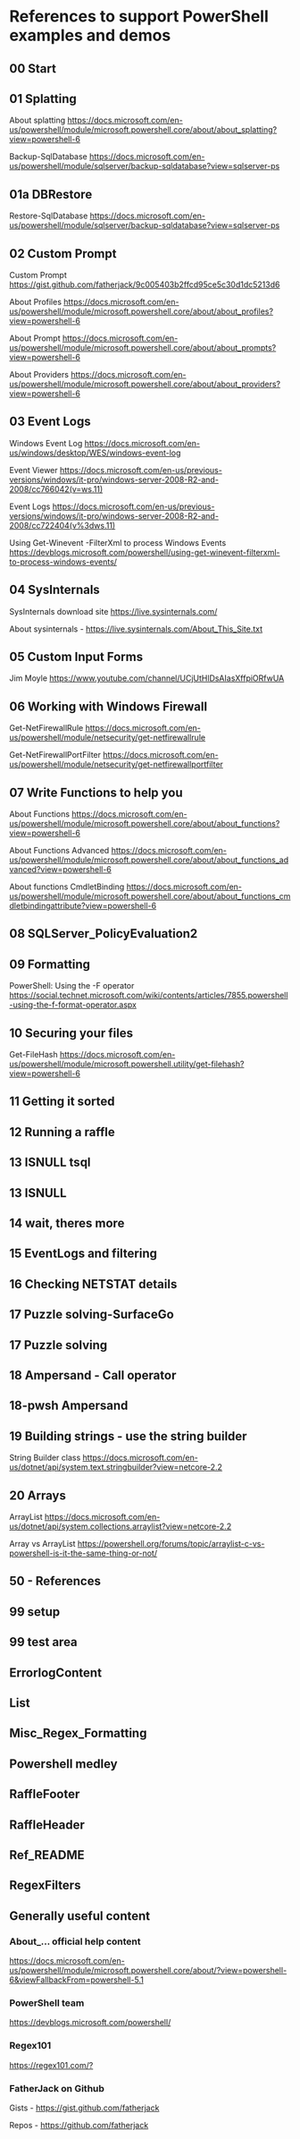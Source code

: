 # References to support PowerShell examples and demos

## 00 Start

## 01 Splatting

About splatting <https://docs.microsoft.com/en-us/powershell/module/microsoft.powershell.core/about/about_splatting?view=powershell-6>

Backup-SqlDatabase <https://docs.microsoft.com/en-us/powershell/module/sqlserver/backup-sqldatabase?view=sqlserver-ps>

## 01a DBRestore

Restore-SqlDatabase <https://docs.microsoft.com/en-us/powershell/module/sqlserver/backup-sqldatabase?view=sqlserver-ps>

## 02 Custom Prompt

Custom Prompt <https://gist.github.com/fatherjack/9c005403b2ffcd95ce5c30d1dc5213d6>

About Profiles <https://docs.microsoft.com/en-us/powershell/module/microsoft.powershell.core/about/about_profiles?view=powershell-6>

About Prompt <https://docs.microsoft.com/en-us/powershell/module/microsoft.powershell.core/about/about_prompts?view=powershell-6>

About Providers <https://docs.microsoft.com/en-us/powershell/module/microsoft.powershell.core/about/about_providers?view=powershell-6>

## 03 Event Logs

Windows Event Log <https://docs.microsoft.com/en-us/windows/desktop/WES/windows-event-log>

Event Viewer <https://docs.microsoft.com/en-us/previous-versions/windows/it-pro/windows-server-2008-R2-and-2008/cc766042(v=ws.11)>

Event Logs <https://docs.microsoft.com/en-us/previous-versions/windows/it-pro/windows-server-2008-R2-and-2008/cc722404(v%3dws.11)>

Using Get-Winevent -FilterXml to process Windows Events <https://devblogs.microsoft.com/powershell/using-get-winevent-filterxml-to-process-windows-events/>

## 04 SysInternals

SysInternals download site <https://live.sysinternals.com/>

About sysinternals - <https://live.sysinternals.com/About_This_Site.txt>

## 05 Custom Input Forms

Jim Moyle <https://www.youtube.com/channel/UCjUtHlDsAIasXffpiORfwUA>

## 06 Working with Windows Firewall

Get-NetFirewallRule <https://docs.microsoft.com/en-us/powershell/module/netsecurity/get-netfirewallrule>

Get-NetFirewallPortFilter <https://docs.microsoft.com/en-us/powershell/module/netsecurity/get-netfirewallportfilter>

## 07 Write Functions to help you

About Functions <https://docs.microsoft.com/en-us/powershell/module/microsoft.powershell.core/about/about_functions?view=powershell-6>

About Functions Advanced <https://docs.microsoft.com/en-us/powershell/module/microsoft.powershell.core/about/about_functions_advanced?view=powershell-6>

About functions CmdletBinding <https://docs.microsoft.com/en-us/powershell/module/microsoft.powershell.core/about/about_functions_cmdletbindingattribute?view=powershell-6>

## 08 SQLServer_PolicyEvaluation2

## 09 Formatting

PowerShell: Using the -F operator <https://social.technet.microsoft.com/wiki/contents/articles/7855.powershell-using-the-f-format-operator.aspx>



## 10 Securing your files

Get-FileHash <https://docs.microsoft.com/en-us/powershell/module/microsoft.powershell.utility/get-filehash?view=powershell-6>

## 11 Getting it sorted

## 12 Running a raffle

## 13 ISNULL tsql

## 13 ISNULL

## 14 wait, theres more

## 15 EventLogs and filtering

## 16 Checking NETSTAT details

## 17 Puzzle solving-SurfaceGo

## 17 Puzzle solving

## 18 Ampersand - Call operator

## 18-pwsh Ampersand

## 19 Building strings - use the string builder

String Builder class <https://docs.microsoft.com/en-us/dotnet/api/system.text.stringbuilder?view=netcore-2.2>

## 20 Arrays

ArrayList <https://docs.microsoft.com/en-us/dotnet/api/system.collections.arraylist?view=netcore-2.2>

Array vs ArrayList <https://powershell.org/forums/topic/arraylist-c-vs-powershell-is-it-the-same-thing-or-not/>

## 50 - References

## 99 setup

## 99 test area

## ErrorlogContent

## List

## Misc_Regex_Formatting

## Powershell medley

## RaffleFooter

## RaffleHeader

## Ref_README

## RegexFilters

## Generally useful content

### About_... official help content

<https://docs.microsoft.com/en-us/powershell/module/microsoft.powershell.core/about/?view=powershell-6&viewFallbackFrom=powershell-5.1>

### PowerShell team

<https://devblogs.microsoft.com/powershell/>

### Regex101

<https://regex101.com/?>

### FatherJack on Github

Gists - <https://gist.github.com/fatherjack>

Repos - <https://github.com/fatherjack>

